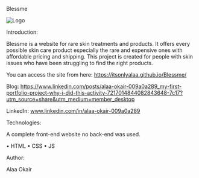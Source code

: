 Blessme

![Logo](https://github.com/user-attachments/assets/6ac56630-52fb-4c79-91fa-c74cb335460c)

Introduction:

Blessme is a website for rare skin treatments and products.
It offers every possible skin care product especially the rare and expensive ones with affordable pricing and shipping. This project is created for people with skin issues who have been struggling to find the right products.

You can access the site from here: https://itsonlyalaa.github.io/Blessme/

Blog: https://www.linkedin.com/posts/alaa-okair-009a0a289_my-first-portfolio-project-why-i-did-this-activity-7217014844082843648-7c17?utm_source=share&utm_medium=member_desktop

LinkedIn: www.linkedin.com/in/alaa-okair-009a0a289

Technologies:

A complete front-end website no back-end was used.

•	HTML
•	CSS
•	JS

Author:

Alaa Okair <itsonlyalaa>
